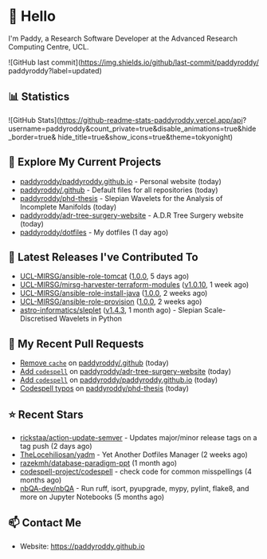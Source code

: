 # 👋 Hello

I'm Paddy, a Research Software Developer at the Advanced Research Computing
Centre, UCL.

![GitHub last commit](https://img.shields.io/github/last-commit/paddyroddy/
paddyroddy?label=updated)

## 📊 Statistics

![GitHub Stats](https://github-readme-stats-paddyroddy.vercel.app/api?
username=paddyroddy&count_private=true&disable_animations=true&hide_border=true&
hide_title=true&show_icons=true&theme=tokyonight)

## 👷 Explore My Current Projects

- [paddyroddy/paddyroddy.github.io](https://github.com/paddyroddy/paddyroddy.github.io) - Personal website
  (today)
- [paddyroddy/.github](https://github.com/paddyroddy/.github) - Default files for all repositories
  (today)
- [paddyroddy/phd-thesis](https://github.com/paddyroddy/phd-thesis) - Slepian Wavelets for the Analysis of Incomplete Manifolds
  (today)
- [paddyroddy/adr-tree-surgery-website](https://github.com/paddyroddy/adr-tree-surgery-website) - A.D.R Tree Surgery website
  (today)
- [paddyroddy/dotfiles](https://github.com/paddyroddy/dotfiles) - My dotfiles
  (1 day ago)

## 🔭 Latest Releases I've Contributed To

- [UCL-MIRSG/ansible-role-tomcat](https://github.com/UCL-MIRSG/ansible-role-tomcat) ([1.0.0](https://github.com/UCL-MIRSG/ansible-role-tomcat/releases/tag/1.0.0),
  5 days ago)
- [UCL-MIRSG/mirsg-harvester-terraform-modules](https://github.com/UCL-MIRSG/mirsg-harvester-terraform-modules) ([v1.0.10](https://github.com/UCL-MIRSG/mirsg-harvester-terraform-modules/releases/tag/v1.0.10),
  1 week ago)
- [UCL-MIRSG/ansible-role-install-java](https://github.com/UCL-MIRSG/ansible-role-install-java) ([1.0.0](https://github.com/UCL-MIRSG/ansible-role-install-java/releases/tag/1.0.0),
  2 weeks ago)
- [UCL-MIRSG/ansible-role-provision](https://github.com/UCL-MIRSG/ansible-role-provision) ([1.0.0](https://github.com/UCL-MIRSG/ansible-role-provision/releases/tag/1.0.0),
  2 weeks ago)
- [astro-informatics/sleplet](https://github.com/astro-informatics/sleplet) ([v1.4.3](https://github.com/astro-informatics/sleplet/releases/tag/v1.4.3),
  1 month ago) - Slepian Scale-Discretised Wavelets in Python

## 🔨 My Recent Pull Requests

- [Remove `cache`](https://github.com/paddyroddy/.github/pull/75) on [paddyroddy/.github](https://github.com/paddyroddy/.github)
  (today)
- [Add `codespell`](https://github.com/paddyroddy/adr-tree-surgery-website/pull/35) on [paddyroddy/adr-tree-surgery-website](https://github.com/paddyroddy/adr-tree-surgery-website)
  (today)
- [Add `codespell`](https://github.com/paddyroddy/paddyroddy.github.io/pull/42) on [paddyroddy/paddyroddy.github.io](https://github.com/paddyroddy/paddyroddy.github.io)
  (today)
- [Codespell typos](https://github.com/paddyroddy/phd-thesis/pull/17) on [paddyroddy/phd-thesis](https://github.com/paddyroddy/phd-thesis)
  (today)

## ⭐ Recent Stars

- [rickstaa/action-update-semver](https://github.com/rickstaa/action-update-semver) - Updates major/minor release tags on a tag push 
  (2 days ago)
- [TheLocehiliosan/yadm](https://github.com/TheLocehiliosan/yadm) - Yet Another Dotfiles Manager
  (2 weeks ago)
- [razekmh/database-paradigm-ppt](https://github.com/razekmh/database-paradigm-ppt)
  (1 month ago)
- [codespell-project/codespell](https://github.com/codespell-project/codespell) - check code for common misspellings
  (4 months ago)
- [nbQA-dev/nbQA](https://github.com/nbQA-dev/nbQA) - Run ruff, isort, pyupgrade, mypy, pylint, flake8, and more on Jupyter Notebooks
  (5 months ago)

## 📫 Contact Me

- Website: <https://paddyroddy.github.io>
